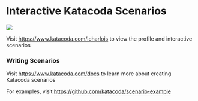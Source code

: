 # Interactive Katacoda Scenarios

[![](http://shields.katacoda.com/katacoda/lcharlois/count.svg)](https://www.katacoda.com/lcharlois "Get your profile on Katacoda.com")

Visit https://www.katacoda.com/lcharlois to view the profile and interactive scenarios

### Writing Scenarios
Visit https://www.katacoda.com/docs to learn more about creating Katacoda scenarios

For examples, visit https://github.com/katacoda/scenario-example
